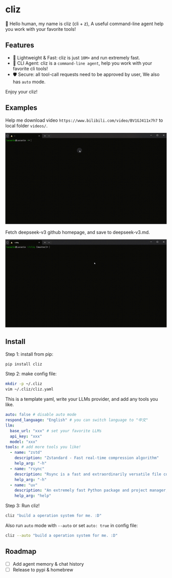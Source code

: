 # cliz

🤖 Hello human, my name is cliz (cli + z), A useful command-line agent help you work with your favorite tools!

## Features

- 🚀 Lightweight & Fast: cliz is just `10M+` and run extremely fast.
- 🌟 CLI Agent: cliz is a `command-line agent`, help you work with your favorite cli tools!
- 🛡️ Secure: all tool-call requests need to be approved by user, We also has `auto` mode.

Enjoy your cliz!

## Examples

Help me download video `https://www.bilibili.com/video/BV1GJ411x7h7` to local folder `videos/`.

![example](docs/asserts/example1.gif)

Fetch deepseek-v3 github homepage, and save to deepseek-v3.md.

![example](docs/asserts/example2.gif)

## Install

Step 1: install from pip:

```bash
pip install cliz
```

Step 2: make config file:

```bash
mkdir -p ~/.cliz
vim ~/.cliz/cliz.yaml
```

This is a template yaml, write your LLMs provider, and add any tools you like.

```yaml
auto: false # disable auto mode
respond_language: "English" # you can switch language to "中文"
llm:
  base_url: "xxx" # set your favorite LLMs
  api_key: "xxx"
  model: "xxx"
tools: # add more tools you like!
  - name: "zstd"
    description: "Zstandard - Fast real-time compression algorithm"
    help_arg: "-h"
  - name: "rsync"
    description: "Rsync is a fast and extraordinarily versatile file copying tool for both remote and local file"
    help_arg: "-h"
  - name: "uv"
    description: "An extremely fast Python package and project manager, written in Rust"
    help_arg: "help"
```

Step 3: Run cliz!

```bash
cliz "build a operation system for me. :D"
```

Also run `auto` mode with `--auto` or set `auto: true` in config file:

```bash
cliz --auto "build a operation system for me. :D"
```

## Roadmap

- [ ] Add agent memory & chat history
- [ ] Release to pypi & homebrew
